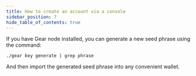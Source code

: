 ```yaml
---
title: How to create an account via a console
sidebar_position: 7
hide_table_of_contents: true
---
```


If you have Gear node installed, you can generate a new seed phrase using the command:

```
./gear key generate | grep phrase
```

And then import the generated seed phrase into any convenient wallet.
